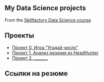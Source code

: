 ## My Data Science projects
From the [Skillfactory Data Science course](https://skillfactory.ru/data-scientist)

## Проекты

* [Проект 0. Игра "Угадай число"](https://github.com/Maximus1973/Max1/tree/main/Training_projects/project_0)
* [Проект 1. Анализ резюме из HeadHunter](https://github.com/Maximus1973/Max1/tree/main/Training_projects/project_1)
* [Проект 2. _______](____)

## Ссылки на резюме
